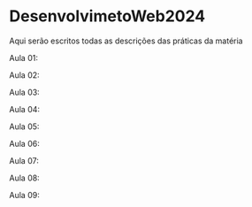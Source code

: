 # DesenvolvimetoWeb2024
Aqui serão escritos todas as descrições das práticas da matéria

Aula 01:

Aula 02:

Aula 03:

Aula 04:

Aula 05:

Aula 06:

Aula 07:

Aula 08:

Aula 09: